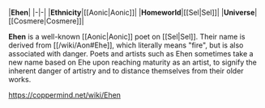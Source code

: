 |**Ehen**|
|-|-|
|**Ethnicity**|[[Aonic\|Aonic]]|
|**Homeworld**|[[Sel\|Sel]]|
|**Universe**|[[Cosmere\|Cosmere]]|

**Ehen** is a well-known [[Aonic\|Aonic]] poet on [[Sel\|Sel]]. Their name is derived from [[/wiki/Aon#Ehe]], which literally means "fire", but is also associated with danger. Poets and artists such as Ehen sometimes take a new name based on Ehe upon reaching maturity as an artist, to signify the inherent danger of artistry and to distance themselves from their older works.



https://coppermind.net/wiki/Ehen